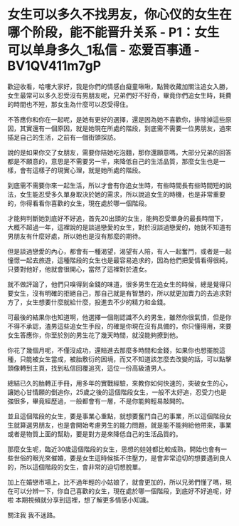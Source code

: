 # 女生可以多久不找男友，你心仪的女生在哪个阶段，能不能晋升关系 - P1：女生可以单身多久_1私信 - 恋爱百事通 - BV1QV411m7gP

歡迎收看，哈嘍大家好，我是你們的情感白癡童啾啾，點贊收藏加關注追女入勝，女生最常可以多久忍受沒有男朋友呢，兄弟們好不好奇，畢竟你們追女生時，耗費的時間也不短，那女生為什麼可以忍受得住。

不答應你和你在一起呢，是她有更好的選擇，還是因為她不喜歡你，排除掉這些原因，其實還有一個原因，就是她現在所處的階段，到底需不需要一位男朋友，過來插足自己的生活，之前有一個街頭採訪。

說的是如果你交了女朋友，需要你陪她吃泡麵，那你還願意嗎，大部分兄弟的回答都是不願意的，意思是不需要另一半，來降低自己的生活品質，那麼女生也是一樣，會有這樣子的現實心理，就是她所處的階段。

到底需不需要你來一起生活，所以才會有你追女生時，有些時間長有些時間短的說法，女生能忍受多久單身取決於她的需求，所以說追女生的時機，也是非常重要的，你得看看你喜歡的女生，現在處於哪一個階段。

才能夠判斷她到底好不好追，首先20出頭的女生，能夠忍受單身的最長時間下，大概不超過一年，這裡說的是談過戀愛的女生，對於沒談過戀愛的，她就不知道有男朋友有什麼好處，所以她也是沒有那麼的期待。

但是談過戀愛的內心，都會有一種渴望，渴望有人陪，有人一起奮鬥，或者是一起憧憬一起去旅遊，這種階段的女生也是最容易追求的，因為他們把愛情看得很純，只要對他好，他就會很開心，當然了這裡對於渣女。

就不做評論了，他們只嗅得到金錢的味道，很多男生在追女生的時候，總是覺得只要女生，沒有明確的拒絕自己，那自己就是有智慧的，所以就更加賣力的去追求對方了，女生想要什麼就給什麼，投進去不少的精力和金錢。

可最後的結果你也知道啊，他選擇一個剛認識不久的男生，雖然你很氣憤，但是你不得不承認，渣男這些追女生手段，的確是你現在沒有具備的，你只懂得用，來要女生答應你，你至於別的男生花了幾天時間，就沒能夠撩到他。

你花了幾個月呢，不僅沒成功，還賠進去那麼多時間和金錢，如果你也想擺脫這種，只能被女生當成，被胎敷衍的困境，而又不知道該怎麼去改變的話，可以點擊頭像轉到主頁，找到私信回覆追究，這位一份高級渣男人。

總結已久的胎轉正手冊，用多年的實戰經驗，來教你如何快速的，突破女生的心，讓她心甘情願的倒追你，25歲之後的這個階段女生，一般不太好追，忍受力也是強很多，畢竟經歷過，一般都會有一層，不是你能夠輕易敲開的。

並且這個階段的女生，要是事業心重點，就想要奮鬥自己的事業，所以這個階段女生就算選男朋友，也是會開始考慮男生的能力問題，就是能不能夠給他帶來，事業或者是物質上面的幫助，要是對方是來降低自己的生活品質的。

那麼女生呢，臨近30歲這個階段的女生，思想的娃娃都比較成熟，開始也會有一些世俗的眼光來催婚，要是女生這時候抵不住壓力，是會非常迫切的想要遇到良人的，所以這個階段的女生，會非常的迫切想脫單。

加上在婚戀市場上，比不過年輕的小姑娘了，就會更加的，所以兄弟們懂了嗎，現在可以分辨一下，你自己喜歡的女生，現在處於哪一個階段，到底好不好追呢，好啦 本期視頻就分享到這裡，想了解更多情感小知識。

關注我 我不迷路。